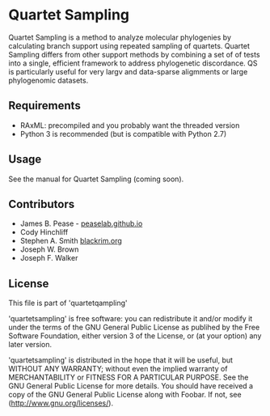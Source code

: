 # Quartet Sampling #
Quartet Sampling is a method to analyze molecular phylogenies by calculating branch support using repeated sampling of quartets.  Quartet Sampling differs from other support methods by combining a set of of tests into a single, efficient framework to address phylogenetic discordance.  QS is particularly useful for very largv and data-sparse aligmments or large phylogenomic datasets.

## Requirements ##
* RAxML: precompiled and you probably want the threaded version
* Python 3 is recommended (but is compatible with Python 2.7)

## Usage ##

See the manual for Quartet Sampling (coming soon).

## Contributors ##
* James B. Pease - [peaselab.github.io](http://peaselab.github.io)
* Cody Hinchliff 
* Stephen A. Smith [blackrim.org](http://blackrim.org)
* Joseph W. Brown
* Joseph F. Walker

## License ##
This file is part of 'quartetqampling'

'quartetsampling' is free software: you can redistribute it and/or modify it under the terms of the GNU General Public License as publihed by the Free Software Foundation, either version 3 of the License, or (at your option) any later version.

'quartetsampling' is distributed in the hope that it will be useful, but WITHOUT ANY WARRANTY; without even the implied warranty of MERCHANTABILITY or FITNESS FOR A PARTICULAR PURPOSE.  See the GNU General Public License for more details. You should have received a copy of the GNU General Public License along with Foobar.  If not, see (http://www.gnu.org/licenses/).
